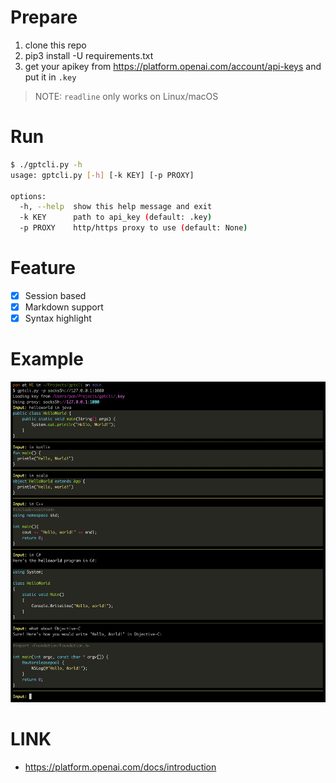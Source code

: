 # Prepare

1. clone this repo
2. pip3 install -U requirements.txt
3. get your apikey from <https://platform.openai.com/account/api-keys> and put it in `.key`

> NOTE: `readline` only works on Linux/macOS

# Run

```sh
$ ./gptcli.py -h
usage: gptcli.py [-h] [-k KEY] [-p PROXY]

options:
  -h, --help  show this help message and exit
  -k KEY      path to api_key (default: .key)
  -p PROXY    http/https proxy to use (default: None)
```

# Feature

- [x] Session based
- [x] Markdown support
- [x] Syntax highlight

# Example

![demo](./demo.jpg)


# LINK

- https://platform.openai.com/docs/introduction
